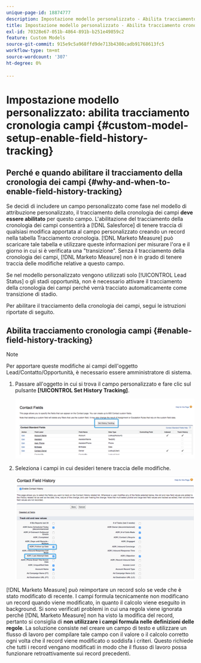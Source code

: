 ```yaml
---
unique-page-id: 18874777
description: Impostazione modello personalizzato - Abilita tracciamento cronologia campi - [!DNL Marketo Measure]
title: Impostazione modello personalizzato - Abilita tracciamento cronologia campi
exl-id: 70328e67-051b-4864-891b-b251e49859c2
feature: Custom Models
source-git-commit: 915e9c5a968ffd9de713b4308cadb91768613fc5
workflow-type: tm+mt
source-wordcount: '307'
ht-degree: 0%

---
```


# Impostazione modello personalizzato: abilita tracciamento cronologia campi {#custom-model-setup-enable-field-history-tracking}

## Perché e quando abilitare il tracciamento della cronologia dei campi {#why-and-when-to-enable-field-history-tracking}

Se decidi di includere un campo personalizzato come fase nel modello di attribuzione personalizzato, il tracciamento della cronologia dei campi **deve essere abilitato** per questo campo. L&#39;abilitazione del tracciamento della cronologia dei campi consentirà a [!DNL Salesforce] di tenere traccia di qualsiasi modifica apportata al campo personalizzato creando un record nella tabella Tracciamento cronologia. [!DNL Marketo Measure] può scaricare tale tabella e utilizzare queste informazioni per misurare l&#39;ora e il giorno in cui si è verificata una &quot;transizione&quot;. Senza il tracciamento della cronologia dei campi, [!DNL Marketo Measure] non è in grado di tenere traccia delle modifiche relative a questo campo.

Se nel modello personalizzato vengono utilizzati solo [!UICONTROL Lead Status] o gli stadi opportunità, non è necessario attivare il tracciamento della cronologia dei campi perché verrà tracciato automaticamente come transizione di stadio.

Per abilitare il tracciamento della cronologia dei campi, segui le istruzioni riportate di seguito.

## Abilita tracciamento cronologia campi {#enable-field-history-tracking}

>[!NOTE]
>
>Per apportare queste modifiche ai campi dell&#39;oggetto Lead/Contatto/Opportunità, è necessario essere amministratore di sistema.

1. Passare all&#39;oggetto in cui si trova il campo personalizzato e fare clic sul pulsante **[!UICONTROL Set History Tracking]**.

   ![](assets/1.png)

1. Seleziona i campi in cui desideri tenere traccia delle modifiche.

   ![](assets/2.png)

[!DNL Marketo Measure] può reimportare un record solo se vede che è stato modificato di recente. I campi formula tecnicamente non modificano un record quando viene modificato, in quanto il calcolo viene eseguito in background. Si sono verificati problemi in cui una regola viene ignorata perché [!DNL Marketo Measure] non ha visto la modifica del record, pertanto si consiglia di **non utilizzare i campi formula nelle definizioni delle regole**. La soluzione consiste nel creare un campo di testo e utilizzare un flusso di lavoro per compilare tale campo con il valore o il calcolo corretto ogni volta che il record viene modificato o soddisfa i criteri. Questo richiede che tutti i record vengano modificati in modo che il flusso di lavoro possa funzionare retroattivamente sui record precedenti.
